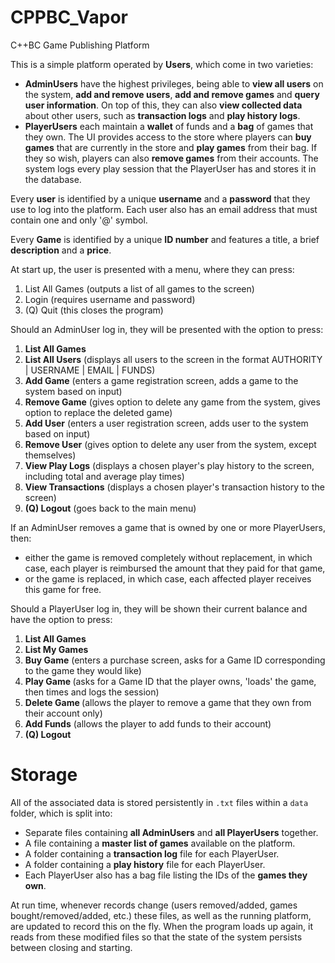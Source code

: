 # CPPBC_Vapor
C++BC Game Publishing Platform

This is a simple platform operated by <b>Users</b>, which come in two varieties:
<ul>
  <li><b>AdminUsers</b> have the highest privileges, being able to <b>view all users</b> on the system, <b>add and remove users</b>, <b>add and remove games</b> and <b>query user information</b>. On top of this, they can also <b>view collected data</b> about other users, such as <b>transaction logs</b> and <b>play history logs</b>.</li>
 
<li><b>PlayerUsers</b> each maintain a <b>wallet</b> of funds and a <b>bag</b> of games that they own. The UI provides access to the store where players can <b>buy games</b> that are currently in the store and <b>play games</b> from their bag. If they so wish, players can also <b>remove games</b> from their accounts. The system logs every play session that the PlayerUser has and stores it in the database.</li>
</ul>

Every <b>user</b> is identified by a unique <b>username</b> and a <b>password</b> that they use to log into the platform. Each user also has an email address that must contain one and only '@' symbol.

Every <b>Game</b> is identified by a unique <b>ID number</b> and features a </b>title</b>, a brief <b>description</b> and a <b>price</b>. 

At start up, the user is presented with a menu, where they can press:
1. List All Games (outputs a list of all games to the screen)
2. Login (requires username and password)
3. (Q) Quit (this closes the program)

Should an AdminUser log in, they will be presented with the option to press:
1. <b>List All Games</b> 
2. <b>List All Users</b> (displays all users to the screen in the format AUTHORITY | USERNAME | EMAIL | FUNDS)
3. <b>Add Game</b> (enters a game registration screen, adds a game to the system based on input)
4. <b>Remove Game</b> (gives option to delete any game from the system, gives option to replace the deleted game)
5. <b>Add User</b> (enters a user registration screen, adds user to the system based on input)
6. <b>Remove User</b> (gives option to delete any user from the system, except themselves)
7. <b>View Play Logs</b> (displays a chosen player's play history to the screen, including total and average play times)
8. <b>View Transactions</b> (displays a chosen player's transaction history to the screen)
9. <b>(Q) Logout</b> (goes back to the main menu)

If an AdminUser removes a game that is owned by one or more PlayerUsers, then:
<ul>
  <li>either the game is removed completely without replacement, in which case, each player is reimbursed the amount that they paid for that game,</li>
  <li>or the game is replaced, in which case, each affected player receives this game for free.</li>
</ul>

Should a PlayerUser log in, they will be shown their current balance and have the option to press:
1. <b>List All Games</b>
2. <b>List My Games</b>
3. <b>Buy Game</b> (enters a purchase screen, asks for a Game ID corresponding to the game they would like)
4. <b>Play Game </b>(asks for a Game ID that the player owns, 'loads' the game, then times and logs the session)
5. <b>Delete Game </b>(allows the player to remove a game that they own from their account only)
6. <b>Add Funds</b> (allows the player to add funds to their account)
7. <b>(Q) Logout</b>

# Storage
All of the associated data is stored persistently in ```.txt``` files within a ```data``` folder, which is split into:
<ul>
  <li>Separate files containing <b>all AdminUsers</b> and <b>all PlayerUsers</b> together.</li>
  <li>A file containing a <b>master list of games</b> available on the platform.</li>
  <li>A folder containing a <b>transaction log</b> file for each PlayerUser.</li>
  <li>A folder containing a <b>play history</b> file for each PlayerUser.</li>
  <li>Each PlayerUser also has a bag file listing the IDs of the <b>games they own</b>.</li>
</ul>

At run time, whenever records change (users removed/added, games bought/removed/added, etc.) these files, as well as the running platform, are updated to record this on the fly. When the program loads up again, it reads from these modified files so that the state of the system persists between closing and starting. 
